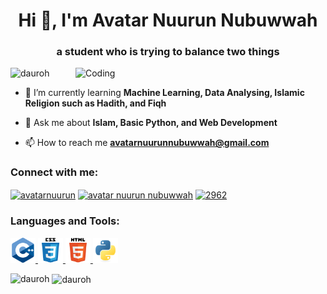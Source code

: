 <h1 align="center">Hi 👋, I'm Avatar Nuurun Nubuwwah</h1>
<h3 align="center">a student who is trying to balance two things</h3>
<img align="right" alt="Coding" width="400" src="https://i.redd.it/b5epmdzoy9l81.jpg">


<p align="left"> <img src="https://komarev.com/ghpvc/?username=dauroh&label=Profile%20views&color=0e75b6&style=flat" alt="dauroh" /> </p>

- 🌱 I’m currently learning **Machine Learning, Data Analysing, Islamic Religion such as Hadith, and Fiqh**

- 💬 Ask me about **Islam, Basic Python, and Web Development**

- 📫 How to reach me **avatarnuurunnubuwwah@gmail.com**

<h3 align="left">Connect with me:</h3>
<p align="left">
<a href="https://instagram.com/avatarnuurun" target="blank"><img align="center" src="https://raw.githubusercontent.com/rahuldkjain/github-profile-readme-generator/master/src/images/icons/Social/instagram.svg" alt="avatarnuurun" height="30" width="40" /></a>
<a href="https://www.youtube.com/channel/UCoZI0P65qHr8Ocn0INijm5A" target="blank"><img align="center" src="https://raw.githubusercontent.com/rahuldkjain/github-profile-readme-generator/master/src/images/icons/Social/youtube.svg" alt="avatar nuurun nubuwwah" height="30" width="40" /></a>
<a href="https://discord.gg/2Rnq8NfrYH" target="blank"><img align="center" src="https://raw.githubusercontent.com/rahuldkjain/github-profile-readme-generator/master/src/images/icons/Social/discord.svg" alt="2962" height="30" width="40" /></a>
</p>

<h3 align="left">Languages and Tools:</h3>
<p align="left"> <a href="https://www.w3schools.com/cpp/" target="_blank" rel="noreferrer"> <img src="https://raw.githubusercontent.com/devicons/devicon/master/icons/cplusplus/cplusplus-original.svg" alt="cplusplus" width="40" height="40"/> </a> <a href="https://www.w3schools.com/css/" target="_blank" rel="noreferrer"> <img src="https://raw.githubusercontent.com/devicons/devicon/master/icons/css3/css3-original-wordmark.svg" alt="css3" width="40" height="40"/> </a> <a href="https://www.w3.org/html/" target="_blank" rel="noreferrer"> <img src="https://raw.githubusercontent.com/devicons/devicon/master/icons/html5/html5-original-wordmark.svg" alt="html5" width="40" height="40"/> </a> <a href="https://www.python.org" target="_blank" rel="noreferrer"> <img src="https://raw.githubusercontent.com/devicons/devicon/master/icons/python/python-original.svg" alt="python" width="40" height="40"/> </a> </p>

<p><img align="left" src="https://github-readme-stats.vercel.app/api/top-langs?username=dauroh&show_icons=true&locale=en&layout=compact" alt="dauroh" /></p>

<p>&nbsp;<img align="center" src="https://github-readme-stats.vercel.app/api?username=dauroh&show_icons=true&locale=en" alt="dauroh" /></p>
